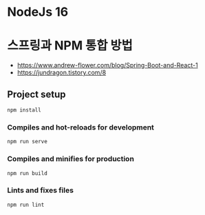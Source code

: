 # NodeJs 16

# 스프링과 NPM 통합 방법

* https://www.andrew-flower.com/blog/Spring-Boot-and-React-1
* https://jundragon.tistory.com/8

## Project setup

```
npm install
```

### Compiles and hot-reloads for development

```
npm run serve
```

### Compiles and minifies for production

```
npm run build
```

### Lints and fixes files

```
npm run lint
```
